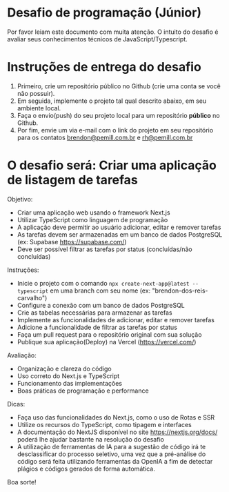 # Desafio de programação (Júnior)

Por favor leiam este documento com muita atenção. O intuito do desafio é avaliar seus conhecimentos técnicos de JavaScript/Typescript.

# Instruções de entrega do desafio
1. Primeiro, crie um repositório público no Github (crie uma conta se você não possuir).
2. Em seguida, implemente o projeto tal qual descrito abaixo, em seu ambiente local.
3. Faça o envio(push) do seu projeto local para um repositório **público** no Github.
4. Por fim, envie um via e-mail com o link do projeto em seu repositório para os contatos brendon@pemill.com.br e rh@pemill.com.br

# O desafio será: Criar uma aplicação de listagem de tarefas


Objetivo:

* Criar uma aplicação web usando o framework Next.js
* Utilizar TypeScript como linguagem de programação
* A aplicação deve permitir ao usuário adicionar, editar e remover tarefas
* As tarefas devem ser armazenadas em um banco de dados PostgreSQL (ex: Supabase https://supabase.com/)
* Deve ser possível filtrar as tarefas por status (concluídas/não concluídas)

Instruções:

* Inicie o projeto com o comando `npx create-next-app@latest --typescript` em uma branch com seu nome (ex: "brendon-dos-reis-carvalho")
* Configure a conexão com um banco de dados PostgreSQL
* Crie as tabelas necessárias para armazenar as tarefas
* Implemente as funcionalidades de adicionar, editar e remover tarefas
* Adicione a funcionalidade de filtrar as tarefas por status
* Faça um pull request para o repositório original com sua solução
* Publique sua aplicação(Deploy) na Vercel (https://vercel.com/)

Avaliação:

* Organização e clareza do código
* Uso correto do Next.js e TypeScript
* Funcionamento das implementações
* Boas práticas de programação e performance

Dicas:

* Faça uso das funcionalidades do Next.js, como o uso de Rotas e SSR
* Utilize os recursos do TypeScript, como tipagem e interfaces
* A documentação do NextJS disponível no site https://nextjs.org/docs/ poderá lhe ajudar bastante na resolução do desafio
* A utilização de ferramentas de IA para a sugestão de código irá te desclassificar do processo seletivo, uma vez que a pré-análise do código será feita utilizando ferramentas da OpenIA a fim de detectar plágios e códigos gerados de forma automática. 

Boa sorte!
